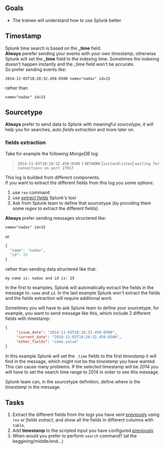 ## Goals
- The trainee will understand how to use Splunk better

## Timestamp
Splunk time search is based on the **_time** field. <br/>
**Always** perefer sending your events with your own *timestamp*, otherwise Splunk will set the **_time** field to the indexing time. Sometimes the indexing doesn't happen instantly and the _time field won't be accurate. <br/>
So prefer sending events like:
```
2014-11-03T18:28:32.450-0500 name="nadav" id=15
```
rather than 
```
name="nadav" id=15
```

## Sourcetype
**Always** prefer to send data to Splunk with meaningful *sourcetype*, it will help you for searches, auto *fields extraction* and more later on.

### fields extraction
Take for example the following *MongoDB* log:
> `2014-11-03T18:28:32.450-0500` `I` `NETWORK` [`initandlisten`] `waiting for connections on port 27017`

This log is builded from different components. </br>
If you want to extract the different fields from this log you some options:
1. use `rex` command 
1. use [*extract fields*](https://docs.splunk.com/Documentation/Splunk/8.1.1/Knowledge/Managesearch-timefieldextractions) Splunk's tool
1. Ask from Splunk team to define that sourcetype (by providing them some *regex* to extract the different fields)

**Always** prefer sending messages structered like:
```
name="nadav" id=15
```

or 

```javascript
{
  "name": "nadav",
  "id": 15
}
```

rather than sending data structered like that:
```
my name is: nadav and id is: 15
```

In the first to examples, Splunk will automatically extract the fields in the message to: `name` and `id`. In the last example Splunk won't extract the fields and the fields extraction will require additional work. 

Sometimes you will have to ask Splunk team to define your sourcetype.
for example, you want to send message like this, which include 2 different fields with timestamp: 
```json
{
     "issue_date": "2014-11-03T18:28:32.450-0500",
     "current_date": "2019-11-03T18:28:32.450-0500",
     "other_fields": "some_value"
}
```

In this example Splunk will set the `_time` fields to the first *timestamp* it will find in the message, which might not be the *timestamp* you have wanted. This can cause many problems. If the selected timestamp will be *2014* you will have to set the search time range to 2014 in order to see this message.

Splunk team can, in the sourcetype definition, define where is the *timestamp* in the message.

## Tasks
1. Extract the different fields from the logs you have sent [previously](3.%20Forwarders.md) using `rex` or *fields extract*, and show all the fields in different columns with `table`.
1. Add **timestamp** to the scripted input you have configured [previously](3.%20Forwarders.md)
1. When would you prefer to perform `search` command? (at the beggining/middle/end...)
